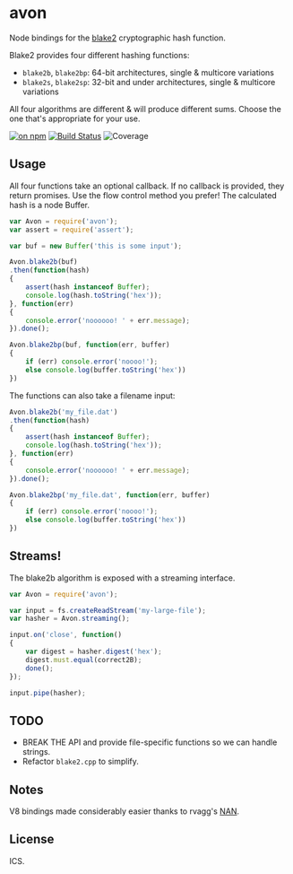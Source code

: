 # avon

Node bindings for the [blake2](https://blake2.net) cryptographic hash function.

Blake2 provides four different hashing functions:

* `blake2b`, `blake2bp`: 64-bit architectures, single & multicore variations
* `blake2s`, `blake2sp`: 32-bit and under architectures, single & multicore variations

All four algorithms are different & will produce different sums. Choose the one that's appropriate for your use.

[![on npm](https://img.shields.io/npm/v/avon.svg?style=flat)](https://www.npmjs.com/package/avon) [![Build Status](https://img.shields.io/travis/ceejbot/avon/master.svg?style=flat)](https://travis-ci.org/ceejbot/avon) ![Coverage](https://img.shields.io/badge/coverage-100%25-green.svg?style=flat)

## Usage

All four functions take an optional callback. If no callback is provided, they return promises. Use the flow control method you prefer! The calculated hash is a node Buffer.

```javascript
var Avon = require('avon');
var assert = require('assert');

var buf = new Buffer('this is some input');

Avon.blake2b(buf)
.then(function(hash)
{
	assert(hash instanceof Buffer);
	console.log(hash.toString('hex'));
}, function(err)
{
	console.error('noooooo! ' + err.message);
}).done();

Avon.blake2bp(buf, function(err, buffer)
{
	if (err) console.error('noooo!');
	else console.log(buffer.toString('hex'))
})
```

The functions can also take a filename input:

```javascript
Avon.blake2b('my_file.dat')
.then(function(hash)
{
	assert(hash instanceof Buffer);
	console.log(hash.toString('hex'));
}, function(err)
{
	console.error('noooooo! ' + err.message);
}).done();

Avon.blake2bp('my_file.dat', function(err, buffer)
{
	if (err) console.error('noooo!');
	else console.log(buffer.toString('hex'))
})
```

## Streams!

The blake2b algorithm is exposed with a streaming interface.

```js
var Avon = require('avon');

var input = fs.createReadStream('my-large-file');
var hasher = Avon.streaming();

input.on('close', function()
{
	var digest = hasher.digest('hex');
	digest.must.equal(correct2B);
	done();
});

input.pipe(hasher);
```

## TODO

- BREAK THE API and provide file-specific functions so we can handle strings.
- Refactor `blake2.cpp` to simplify.

## Notes

V8 bindings made considerably easier thanks to rvagg's [NAN](https://github.com/rvagg/nan).

## License

ICS.
